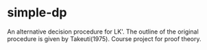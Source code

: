 # simple-dp
An alternative decision procedure for LK'. The outline of the original procedure is given by Takeuti(1975). Course project for proof theory.